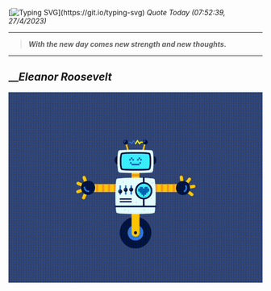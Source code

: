 [![Typing SVG](https://readme-typing-svg.herokuapp.com?font=Press+Start+2P&color=C2F784&size=35&width=900&height=100&lines=Hello+World%2C+I'm+Hung+!)](https://git.io/typing-svg) 
_Quote Today (07:52:39, 27/4/2023)_
___
>**_With the new day comes new strength and new thoughts._**
___

## __**_Eleanor Roosevelt_**

![RobotDance](src/assets/images/robot-dancing-dribble.gif?style=center)
